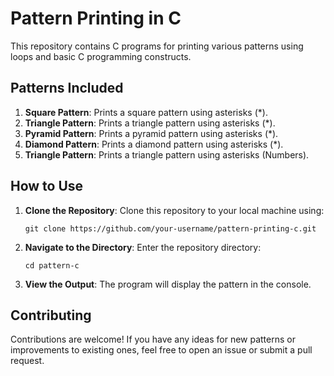 # Pattern Printing in C

This repository contains C programs for printing various patterns using loops and basic C programming constructs.

## Patterns Included

1. **Square Pattern**: Prints a square pattern using asterisks (\*).
2. **Triangle Pattern**: Prints a triangle pattern using asterisks (\*).
3. **Pyramid Pattern**: Prints a pyramid pattern using asterisks (\*).
4. **Diamond Pattern**: Prints a diamond pattern using asterisks (\*).
5. **Triangle Pattern**: Prints a triangle pattern using asterisks (Numbers).

## How to Use

1. **Clone the Repository**: Clone this repository to your local machine using:

    ```
    git clone https://github.com/your-username/pattern-printing-c.git
    ```

2. **Navigate to the Directory**: Enter the repository directory:

    ```
    cd pattern-c
    ```

3. **View the Output**: The program will display the pattern in the console.

## Contributing

Contributions are welcome! If you have any ideas for new patterns or improvements to existing ones, feel free to open an issue or submit a pull request.

